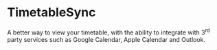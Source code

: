 # TimetableSync

A better way to view your timetable, with the ability to integrate with 3<sup>rd</sup> party services such as Google Calendar, Apple Calendar and Outlook.
